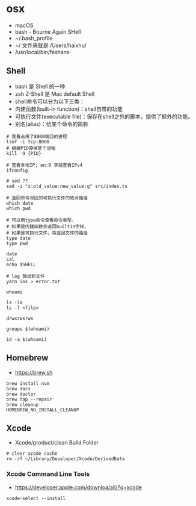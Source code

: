 # osx

- macOS
- bash - Bourne Again SHell
- ~/.bash_profile
- ~/ 文件夹就是 /Users/haixhu/
- /usr/local/bin/fastlane

## Shell

- bash 是 Shell 的一种
- zsh Z-Shell 是 Mac default Shell
- shell命令可以分为以下三类：
 - 内建函数(built-in function)：shell自带的功能
 - 可执行文件(executable file)：保存在shell之外的脚本，提供了额外的功能。
 - 别名(alias)：给某个命令的简称

```shell
# 查看占用了8000端口的进程
lsof -i tcp:8000
# 根据PID停掉某个进程
kill -9 {PID}

# 查看本地IP; en:0 字段查看IPv4
ifconfig

# sed ??
sed -i "s:old_value:new_value:g" src/index.ts

# 返回命令对应的可执行文件的绝对路径
which date
which pwd

# 可以用type命令查看命令类型。
# 如果是内建函数会返回builtin字样，
# 如果是可执行文件，将返回文件的路径
type date
type pwd

date
cal
echo $SHELL

# log 输出到文件
yarn ios > error.txt

whoami

ls -la
ls -l <file>

drwxrwxrwx

groups $(whoami)

id -a $(whoami)
```

## Homebrew

- https://brew.sh

```shell
brew install nvm
brew docs
brew doctor
brew tap --repair
brew cleanup
HOMEBREW_NO_INSTALL_CLEANUP
```

## Xcode

- Xcode/product/clean Build Folder

```shell
# clear xcode cache
rm -rf ~/Library/Developer/Xcode/DerivedData
```

### Xcode Command Line Tools

- https://developer.apple.com/downloa/all/?q=xcode

```shell
xcode-select --install
```
